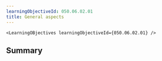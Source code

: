```yaml
---
learningObjectiveId: 050.06.02.01
title: General aspects
---
```


```tsx eval
<LearningOBjectives learningObjectiveId={050.06.02.01} />
```

## Summary
